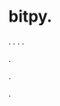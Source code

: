 # bitpy.
.
.
.
.












.






















































.



















.
